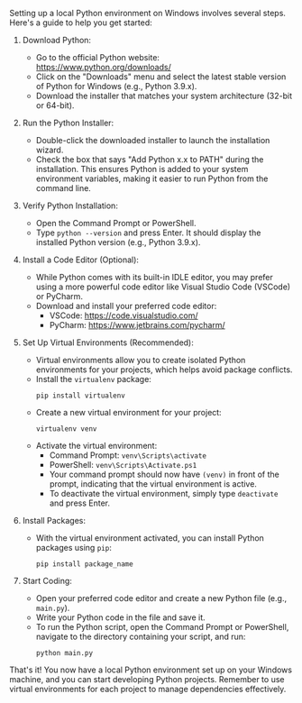 Setting up a local Python environment on Windows involves several steps. Here's a guide to help you get started:

1. Download Python:
   - Go to the official Python website: https://www.python.org/downloads/
   - Click on the "Downloads" menu and select the latest stable version of Python for Windows (e.g., Python 3.9.x).
   - Download the installer that matches your system architecture (32-bit or 64-bit).

2. Run the Python Installer:
   - Double-click the downloaded installer to launch the installation wizard.
   - Check the box that says "Add Python x.x to PATH" during the installation. This ensures Python is added to your system environment variables, making it easier to run Python from the command line.

3. Verify Python Installation:
   - Open the Command Prompt or PowerShell.
   - Type `python --version` and press Enter. It should display the installed Python version (e.g., Python 3.9.x).

4. Install a Code Editor (Optional):
   - While Python comes with its built-in IDLE editor, you may prefer using a more powerful code editor like Visual Studio Code (VSCode) or PyCharm.
   - Download and install your preferred code editor:
     - VSCode: https://code.visualstudio.com/
     - PyCharm: https://www.jetbrains.com/pycharm/

5. Set Up Virtual Environments (Recommended):
   - Virtual environments allow you to create isolated Python environments for your projects, which helps avoid package conflicts.
   - Install the `virtualenv` package:
     ```
     pip install virtualenv
     ```
   - Create a new virtual environment for your project:
     ```
     virtualenv venv
     ```
   - Activate the virtual environment:
     - Command Prompt: `venv\Scripts\activate`
     - PowerShell: `venv\Scripts\Activate.ps1`
     - Your command prompt should now have `(venv)` in front of the prompt, indicating that the virtual environment is active.
     - To deactivate the virtual environment, simply type `deactivate` and press Enter.

6. Install Packages:
   - With the virtual environment activated, you can install Python packages using `pip`:
     ```
     pip install package_name
     ```

7. Start Coding:
   - Open your preferred code editor and create a new Python file (e.g., `main.py`).
   - Write your Python code in the file and save it.
   - To run the Python script, open the Command Prompt or PowerShell, navigate to the directory containing your script, and run:
     ```
     python main.py
     ```

That's it! You now have a local Python environment set up on your Windows machine, and you can start developing Python projects. Remember to use virtual environments for each project to manage dependencies effectively.
